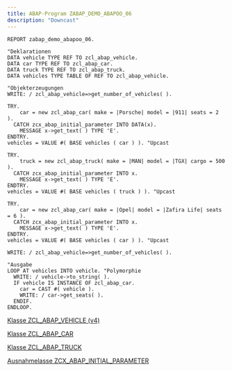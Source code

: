 ```yaml
---
title: ABAP-Program ZABAP_DEMO_ABAPOO_06
description: "Downcast"
---
```


```abap
REPORT zabap_demo_abapoo_06.

"Deklarationen
DATA vehicle TYPE REF TO zcl_abap_vehicle.
DATA car TYPE REF TO zcl_abap_car.
DATA truck TYPE REF TO zcl_abap_truck.
DATA vehicles TYPE TABLE OF REF TO zcl_abap_vehicle.

"Objekterzeugungen
WRITE: / zcl_abap_vehicle=>get_number_of_vehicles( ).

TRY.
    car = new zcl_abap_car( make = |Porsche| model = |911| seats = 2 ).
  CATCH zcx_abap_initial_parameter INTO DATA(x).
    MESSAGE x->get_text( ) TYPE 'E'.
ENDTRY. 
vehicles = VALUE #( BASE vehicles ( car ) ). "Upcast

TRY.
    truck = new zcl_abap_truck( make = |MAN| model = |TGX| cargo = 500 ).
  CATCH zcx_abap_initial_parameter INTO x.
    MESSAGE x->get_text( ) TYPE 'E'.
ENDTRY. 
vehicles = VALUE #( BASE vehicles ( truck ) ). "Upcast

TRY.
    car = new zcl_abap_car( make = |Opel| model = |Zafira Life| seats = 6 ).
  CATCH zcx_abap_initial_parameter INTO x.
    MESSAGE x->get_text( ) TYPE 'E'.
ENDTRY. 
vehicles = VALUE #( BASE vehicles ( car ) ). "Upcast

WRITE: / zcl_abap_vehicle=>get_number_of_vehicles( ).

"Ausgabe
LOOP AT vehicles INTO vehicle. "Polymorphie
  WRITE: / vehicle->to_string( ).
  IF vehicle IS INSTANCE OF zcl_abap_car.
    car = CAST #( vehicle ).
    WRITE: / car->get_seats( ).
  ENDIF.
ENDLOOP.
```

[Klasse ZCL_ABAP_VEHICLE (v4)](class_zcl_abap_vehicle_v4.md)

[Klasse ZCL_ABAP_CAR](class_zcl_abap_car.md)

[Klasse ZCL_ABAP_TRUCK](class_zcl_abap_truck.md)

[Ausnahmelasse ZCX_ABAP_INITIAL_PARAMETER](class_zcx_abap_initial_parameter.md)
